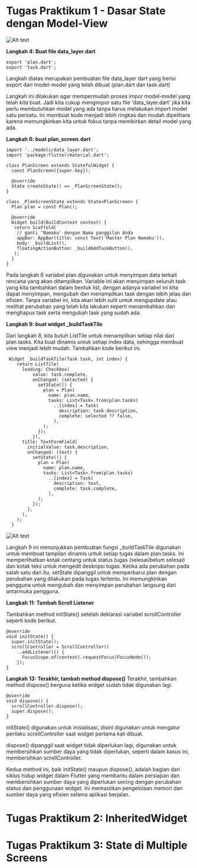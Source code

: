 # **Tugas Praktikum 1 - Dasar State dengan Model-View**

![Alt text](/img/praktikum1_2.gif) 

**Langkah 4: Buat file data_layer.dart**

```
export 'plan.dart';
export 'task.dart';
```

Langkah diatas merupakan pembuatan file data_layer dart yang berisi export dari model-model yang telah dibuat (plan.dart dan task.dart)

Langkah ini dilakukan agar mempermudah proses impor model-model yang telah kita buat. Jadi kita cukup mengimpor satu file 'data_layer.dart' jika kita perlu membutuhkan model yang ada tanpa harus melakukan import model satu persatu. Ini membuat kode menjadi lebih ringkas dan mudah dipelihara karena memungkinkan kita untuk fokus tanpa memikirkan detail model yang ada.


**Langkah 6: buat plan_screen.dart**

```
import '../models/data_layer.dart';
import 'package:flutter/material.dart';

class PlanScreen extends StatefulWidget {
  const PlanScreen({super.key});

  @override
  State createState() => _PlanScreenState();
}

class _PlanScreenState extends State<PlanScreen> {
  Plan plan = const Plan();

  @override
  Widget build(BuildContext context) {
   return Scaffold(
    // ganti ‘Namaku' dengan Nama panggilan Anda
    appBar: AppBar(title: const Text('Master Plan Namaku')),
    body: _buildList(),
    floatingActionButton: _buildAddTaskButton(),
   );
  }
}
```
Pada langkah 6 variabel plan digunakan untuk menyimpan data terkait rencana yang akan ditampilkan. Variable ini akan menyimpan seluruh task yang kita tambahkan dalam bentuk list, dengan adanya variabel ini kita dapat menyimpan, mengubah dan menampilkan task dengan lebih jelas dan efisien. Tanpa variabel ini, kita akan lebih sulit untuk mengupdate atau melihat perubahan yang telah kita lakukan seperti menambahkan dan menghapus task serta mengubah task yang sudah ada.


**Langkah 9: buat widget _buildTaskTile**

Dari langkah 8, kita butuh ListTile untuk menampilkan setiap nilai dari plan.tasks. Kita buat dinamis untuk setiap index data, sehingga membuat view menjadi lebih mudah. Tambahkan kode berikut ini.
```
 Widget _buildTaskTile(Task task, int index) {
    return ListTile(
      leading: Checkbox(
          value: task.complete,
          onChanged: (selected) {
            setState(() {
              plan = Plan(
                name: plan.name,
                tasks: List<Task>.from(plan.tasks)
                  ..[index] = Task(
                    description: task.description,
                    complete: selected ?? false,
                  ),
              );
            });
          }),
      title: TextFormField(
        initialValue: task.description,
        onChanged: (text) {
          setState(() {
            plan = Plan(
              name: plan.name,
              tasks: List<Task>.from(plan.tasks)
                ..[index] = Task(
                  description: text,
                  complete: task.complete,
                ),
            );
          });
        },
      ),
    );
  }

 ``` 

![Alt text](/img/praktikum1.gif) 

Langkah 9 ini menunjukkan pembuatan fungsi _buildTaskTile digunakan untuk membuat tampilan dinamis untuk setiap tugas dalam plan.tasks. Ini memperlihatkan kotak centang untuk status tugas (selesai/belum selesai) dan kotak teks untuk mengedit deskripsi tugas. Ketika ada perubahan pada salah satu dari itu, setState dipanggil untuk memperbarui plan dengan perubahan yang dilakukan pada tugas tertentu. Ini memungkinkan pengguna untuk mengubah dan menyimpan perubahan langsung dari antarmuka pengguna.

**Langkah 11: Tambah Scroll Listener**

Tambahkan method initState() setelah deklarasi variabel scrollController seperti kode berikut.
```
@override
void initState() {
  super.initState();
  scrollController = ScrollController()
    ..addListener(() {
      FocusScope.of(context).requestFocus(FocusNode());
    });
}
```

**Langkah 13: Terakhir, tambah method dispose()**
Terakhir, tambahkan method dispose() berguna ketika widget sudah tidak digunakan lagi.
```
@override
void dispose() {
  scrollController.dispose();
  super.dispose();
}
```
initState() digunakan untuk inisialisasi, disini digunakan untuk mengatur perilaku scrollController saat widget pertama kali dibuat.

dispose() dipanggil saat widget tidak diperlukan lagi, digunakan untuk membersihkan sumber daya yang tidak diperlukan, seperti dalam kasus ini, membersihkan scrollController.

Kedua method ini, baik initState() maupun dispose(), adalah bagian dari siklus hidup widget dalam Flutter yang membantu dalam persiapan dan membersihkan sumber daya yang diperlukan seiring dengan perubahan status dan penggunaan widget. Ini memastikan pengelolaan memori dan sumber daya yang efisien selama aplikasi berjalan.

# **Tugas Praktikum 2: InheritedWidget**



# **Tugas Praktikum 3: State di Multiple Screens**